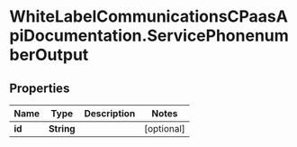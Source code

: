 # WhiteLabelCommunicationsCPaasApiDocumentation.ServicePhonenumberOutput

## Properties

Name | Type | Description | Notes
------------ | ------------- | ------------- | -------------
**id** | **String** |  | [optional] 


